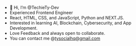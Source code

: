 - 👋 Hi, I’m @TechieTy-Dev
- Experienced Frontend Engineer
- React, HTML, CSS, and JavaScript, Python and NEXT.JS.
- Interested in learning AI, Blockchain, Cybersecurity, and App Development. 
- Love Feedback and always open to collaborate.
- You can contact me @tysocialhq@gmail.com
<!---
TechieTy-Dev/TechieTy-Dev is a ✨ special ✨ repository because its `README.md` (this file) appears on your GitHub profile.
You can click the Preview link to take a look at your changes.
--->
